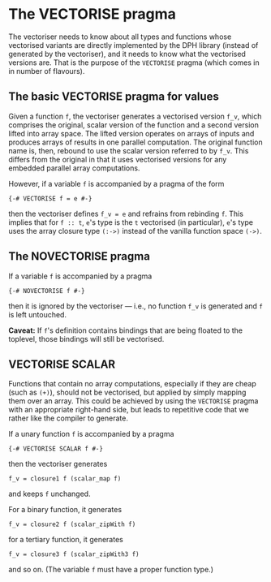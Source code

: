 # The VECTORISE pragma


The vectoriser needs to know about all types and functions whose vectorised variants are directly implemented by the DPH library (instead of generated by the vectoriser), and it needs to know what the vectorised versions are.  That is the purpose of the `VECTORISE` pragma (which comes in in number of flavours).

## The basic VECTORISE pragma for values


Given a function `f`, the vectoriser generates a vectorised version `f_v`, which comprises the original, scalar version of the function and a second version lifted into array space.  The lifted version operates on arrays of inputs and produces arrays of results in one parallel computation.  The original function name is, then, rebound to use the scalar version referred to by `f_v`.  This differs from the original in that it uses vectorised versions for any embedded parallel array computations.


However, if a variable `f` is accompanied by a pragma of the form

```wiki
{-# VECTORISE f = e #-}
```


then the vectoriser defines `f_v = e` and refrains from rebinding `f`.  This implies that for `f :: t`, `e`'s type is the `t` vectorised (in particular), `e`'s type uses the array closure type `(:->)` instead of the vanilla function space `(->)`.

## The NOVECTORISE pragma


If a variable `f` is accompanied by a pragma

```wiki
{-# NOVECTORISE f #-}
```


then it is ignored by the vectoriser — i.e., no function `f_v` is generated and `f` is left untouched.

**Caveat:** If `f`'s definition contains bindings that are being floated to the toplevel, those bindings will still be vectorised.

## VECTORISE SCALAR


Functions that contain no array computations, especially if they are cheap (such as `(+)`), should not be vectorised, but applied by simply mapping them over an array.  This could be achieved by using the `VECTORISE` pragma with an appropriate right-hand side, but leads to repetitive code that we rather like the compiler to generate.


If a unary function `f` is accompanied by a pragma

```wiki
{-# VECTORISE SCALAR f #-}
```


then the vectoriser generates 

```wiki
f_v = closure1 f (scalar_map f)
```


and keeps `f` unchanged.


For a binary function, it generates

```wiki
f_v = closure2 f (scalar_zipWith f)
```


for a tertiary function, it generates

```wiki
f_v = closure3 f (scalar_zipWith3 f)
```


and so on.  (The variable `f` must have a proper function type.)
